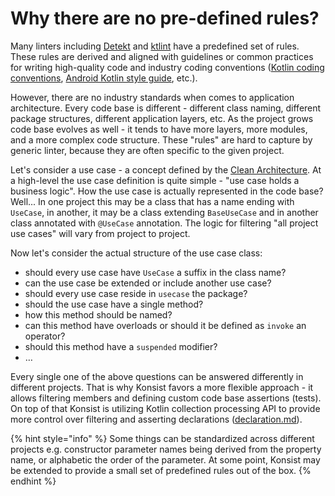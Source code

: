 # Why there are no pre-defined rules?

Many linters including [Detekt](https://github.com/detekt/detekt) and [ktlint](https://github.com/pinterest/ktlint) have a predefined set of rules. These rules are derived and aligned with guidelines or common practices for writing high-quality code and industry coding conventions ([Kotlin coding conventions](https://kotlinlang.org/docs/coding-conventions.html), [Android Kotlin style guide](https://developer.android.com/kotlin/style-guide), etc.).

However, there are no industry standards when comes to application architecture. Every code base is different - different class naming, different package structures, different application layers, etc. As the project grows code base evolves as well - it tends to have more layers, more modules, and a more complex code structure. These "rules" are hard to capture by generic linter, because they are often specific to the given project.&#x20;

Let's consider a use case - a concept defined by the [Clean Architecture](https://blog.cleancoder.com/uncle-bob/2012/08/13/the-clean-architecture.html). At a high-level the use case definition is quite simple - "use case holds a business logic". How the use case is actually represented in the code base? Well... In one project this may be a class that has a name ending with `UseCase`, in another, it may be a class extending `BaseUseCase` and in another class annotated with `@UseCase` annotation. The logic for filtering "all project use cases" will vary from project to project.

Now let's consider the actual structure of the use case class:&#x20;

* should every use case have `UseCase` a suffix in the class name?
* can the use case be extended or include another use case?
* should every use case reside in `usecase` the package?
* should the use case have a single method?
* how this method should be named?
* can this method have overloads or should it be defined as `invoke` an operator?
* should this method have a `suspended` modifier?
* …

Every single one of the above questions can be answered differently in different projects. That is why Konsist favors a more flexible approach - it allows filtering members and defining custom code base assertions (tests). On top of that Konsist is utilizing Kotlin collection processing API to provide more control over filtering and asserting declarations ([declaration.md](../features/declaration.md "mention")).

{% hint style="info" %}
Some things can be standardized across different projects e.g. constructor parameter names being derived from the property name, or alphabetic the order of the parameter. At some point, Konsist may be extended to provide a small set of predefined rules out of the box.&#x20;
{% endhint %}
